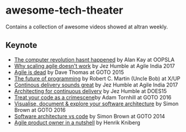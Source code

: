 # awesome-tech-theater

Contains a collection of awesome videos showed at altran weekly.

## Keynote

* [The computer revolution hasnt happened](https://youtu.be/oKg1hTOQXoY) by Alan Kay at OOPSLA 
* [Why scaling agile doesn't work](https://www.youtube.com/watch?v=EccqvcbL2SQ) by Jez Humble at Agile India 2017
* [Agile is dead](https://www.youtube.com/watch?v=a-BOSpxYJ9M) by Dave Thomas at GOTO 2015
* [The future of programming](https://www.youtube.com/watch?v=ecIWPzGEbFc) by Robert C. Martin (Uncle Bob) at X/UP
* [Continous delivery sounds great](https://www.youtube.com/watch?v=SjVV3xuYKJs) by Jez Humble at Agile India 2017
* [Architecting for continuous delivery](https://www.youtube.com/watch?v=_wnd-eyPoMo) by Jez Humble at DOES15
* [Treat your code as a crimescene](https://www.youtube.com/watch?v=7FApEq8wum4)by Adam Tornhill at GOTO 2016
* [Visualise, document & explore your software architecture](https://www.youtube.com/watch?v=0o9_zjZeJuE) by Simon Brown at GOTO 2016
* [Software architecture vs code](https://www.youtube.com/watch?v=GAFZcYlO5S0) by Simon Brown at GOTO 2014
* [Agile product owner in a nutshell](https://www.youtube.com/watch?v=502ILHjX9EE) by Henrik Kniberg
